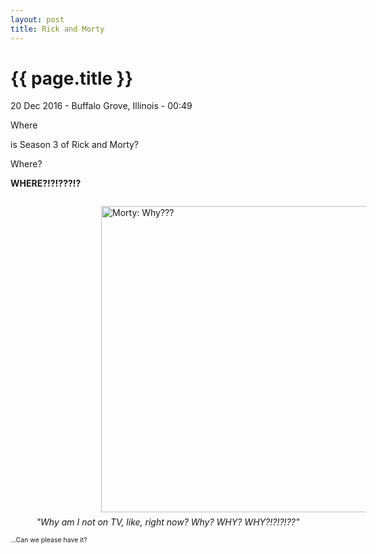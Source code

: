 ```yaml
---
layout: post
title: Rick and Morty
---
```


{{ page.title }}
================

<p class="meta">20 Dec 2016 - Buffalo Grove, Illinois - 00:49</p>

Where    

is Season 3 of Rick and Morty?    

Where?    

__WHERE?!?!???!?__    

<figure>
	<img src="{{ site.url }}/images/Why.jpg" alt="Morty: Why???" style="width: 35em; margin: 1em 7.5em 0.5em 7.5em;"/>
	<figcaption style="text-align: center;"><i>"Why am I not on TV, like, right now? Why? WHY? WHY?!?!?!??"</i></figcaption>
</figure>        

<p style="font-size: 75%;">…Can we please have it?</p>